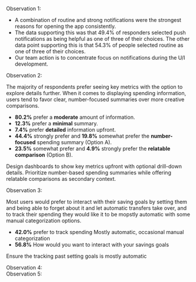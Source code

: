 Observation 1:  
- A combination of routine and strong notifications were the strongest reasons for opening the app consistently.
- The data supporting this was that 49.4% of responders selected push notifications as being helpful as one of three of their choices. The other data point supporting this is that 54.3% of people selected routine as one of three of their choices.
- Our team action is to concentrate focus on notifications during the U/I development. 

Observation 2:
 
The majority of respondents prefer seeing key metrics with the option to explore details further. When it comes to displaying spending information, users tend to favor clear, number-focused summaries over more creative comparisons.

- **80.2%** prefer a **moderate** amount of information.  
- **12.3%** prefer a **minimal** summary.  
- **7.4%** prefer **detailed** information upfront.  
- **44.4%** strongly prefer and **19.8%** somewhat prefer the **number-focused** spending summary (Option A).  
- **23.5%** somewhat prefer and **4.9%** strongly prefer the **relatable comparison** (Option B).
 
Design dashboards to show key metrics upfront with optional drill-down details. Prioritize number-based spending summaries while offering relatable comparisons as secondary context.

Observation 3:  

Most users would prefer to interact with their saving goals by setting them and being able to forget about it and let automatic transfers take over, and to track their spending they would like it to be mopstly automatic with some manual categorization options.  

- **42.0%** prefer to track spending Mostly automatic, occasional manual categorization  
- **56.8%** How would you want to interact with your savings goals

Ensure the tracking past setting goals is mostly automatic  

Observation 4:  
Observation 5:  







